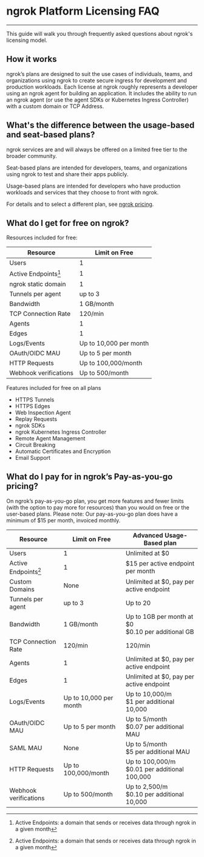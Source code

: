 # ngrok Platform Licensing FAQ

---

This guide will walk you through frequently asked questions about ngrok's licensing model.

## How it works

ngrok’s plans are designed to suit the use cases of individuals, teams, and organizations using ngrok to create secure ingress for development and production workloads. Each license at ngrok roughly represents a developer using an ngrok agent for building an application. It includes the ability to run an ngrok agent (or use the agent SDKs or Kubernetes Ingress Controller) with a custom domain or TCP Address.

## What's the difference between the usage-based and seat-based plans?

ngrok services are and will always be offered on a limited free tier to the broader community.

Seat-based plans are intended for developers, teams, and organizations using ngrok to test and share their apps publicly.

Usage-based plans are intended for developers who have production workloads and services that they choose to front with ngrok.

For details and to select a different plan, see [ngrok pricing](https://https://ngrok.com/pricing?ref=docs).

## What do I get for free on ngrok?

Resources included for free:

| Resource              | Limit on Free          |
| --------------------- | ---------------------- |
| Users                 | 1                      |
| Active Endpoints[^1]  | 1                      |
| ngrok static domain   | 1                      |
| Tunnels per agent     | up to 3                |
| Bandwidth             | 1 GB/month             |
| TCP Connection Rate   | 120/min                |
| Agents                | 1                      |
| Edges                 | 1                      |
| Logs/Events           | Up to 10,000 per month |
| OAuth/OIDC MAU        | Up to 5 per month      |
| HTTP Requests         | Up to 100,000/month    |
| Webhook verifications | Up to 500/month        |

Features included for free on all plans

- HTTPS Tunnels
- HTTPS Edges
- Web Inspection Agent
- Replay Requests
- ngrok SDKs
- ngrok Kubernetes Ingress Controller
- Remote Agent Management
- Circuit Breaking
- Automatic Certificates and Encryption
- Email Support

## What do I pay for in ngrok’s Pay-as-you-go pricing?

On ngrok’s pay-as-you-go plan, you get more features and fewer limits (with the option to pay more for resources) than you would on free or the user-based plans. Please note: Our pay-as-you-go plan does have a minimum of $15 per month, invoiced monthly.

| Resource              | Limit on Free          | Advanced Usage-Based plan                               |
| --------------------- | ---------------------- | ------------------------------------------------------- |
| Users                 | 1                      | Unlimited at $0                                         |
| Active Endpoints[^1]  | 1                      | $15 per active endpoint per month                       |
| Custom Domains        | None                   | Unlimited at $0, pay per active endpoint                |
| Tunnels per agent     | up to 3                | Up to 20                                                |
| Bandwidth             | 1 GB/month             | Up to 1GB per month at $0<br /> $0.10 per additional GB |
| TCP Connection Rate   | 120/min                | 120/min                                                 |
| Agents                | 1                      | Unlimited at $0, pay per active endpoint                |
| Edges                 | 1                      | Unlimited at $0, pay per active endpoint                |
| Logs/Events           | Up to 10,000 per month | Up to 10,000/m <br /> $1 per additional 10,000          |
| OAuth/OIDC MAU        | Up to 5 per month      | Up to 5/month <br /> $0.07 per additional MAU           |
| SAML MAU              | None                   | Up to 5/month <br /> $5 per additional MAU              |
| HTTP Requests         | Up to 100,000/month    | Up to 100,000/m <br /> $0.01 per additional 100,000     |
| Webhook verifications | Up to 500/month        | Up to 2,500/m <br /> $0.10 per additional 10,000        |

[^1]: Active Endpoints: a domain that sends or receives data through ngrok in a given month
